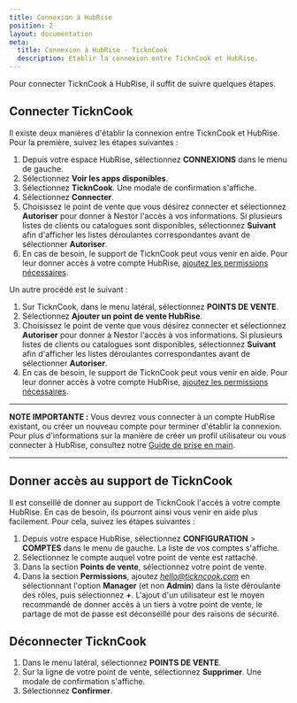 ```yaml
---
title: Connexion à HubRise
position: 2
layout: documentation
meta:
  title: Connexion à HubRise - TicknCook
  description: Etablir la connexion entre TicknCook et HubRise.
---
```


Pour connecter TicknCook à HubRise, il suffit de suivre quelques étapes.

## Connecter TicknCook

Il existe deux manières d'établir la connexion entre TicknCook et HubRise. Pour la première, suivez les étapes suivantes :

1. Depuis votre espace HubRise, sélectionnez **CONNEXIONS** dans le menu de gauche.
1. Sélectionnez **Voir les apps disponibles**.
1. Sélectionnez **TicknCook**. Une modale de confirmation s'affiche.
1. Sélectionnez **Connecter**.
1. Choisissez le point de vente que vous désirez connecter et sélectionnez **Autoriser** pour donner à Nestor l'accès à vos informations. Si plusieurs listes de clients ou catalogues sont disponibles, sélectionnez **Suivant** afin d'afficher les listes déroulantes correspondantes avant de sélectionner **Autoriser**.
1. En cas de besoin, le support de TicknCook peut vous venir en aide. Pour leur donner accès à votre compte HubRise, [ajoutez les permissions nécessaires](/apps/tickncook/connexion-hubrise#donner-acc-s-au-support-de-tickncook).

Un autre procédé est le suivant :

1. Sur TicknCook, dans le menu latéral, sélectionnez **POINTS DE VENTE**.
1. Sélectionnez **Ajouter un point de vente HubRise**.
1. Choisissez le point de vente que vous désirez connecter et sélectionnez **Autoriser** pour donner à Nestor l'accès à vos informations. Si plusieurs listes de clients ou catalogues sont disponibles, sélectionnez **Suivant** afin d'afficher les listes déroulantes correspondantes avant de sélectionner **Autoriser**.
1. En cas de besoin, le support de TicknCook peut vous venir en aide. Pour leur donner accès à votre compte HubRise, [ajoutez les permissions nécessaires](/apps/tickncook/connexion-hubrise#donner-acc-s-au-support-de-tickncook).

---

**NOTE IMPORTANTE :** Vous devrez vous connecter à un compte HubRise existant, ou créer un nouveau compte pour terminer d'établir la connexion. Pour plus d'informations sur la manière de créer un profil utilisateur ou vous connecter à HubRise, consultez notre [Guide de prise en main](/docs/getting-started/).

---

## Donner accès au support de TicknCook

Il est conseillé de donner au support de TicknCook l'accès à votre compte HubRise. En cas de besoin, ils pourront ainsi vous venir en aide plus facilement. Pour cela, suivez les étapes suivantes :

1. Depuis votre espace HubRise, sélectionnez **CONFIGURATION** > **COMPTES** dans le menu de gauche. La liste de vos comptes s'affiche.
1. Sélectionnez le compte auquel votre point de vente est rattaché.
1. Dans la section **Points de vente**, sélectionnez votre point de vente.
1. Dans la section **Permissions**, ajoutez *hello@tickncook.com* en sélectionnant l'option **Manager** (et non **Admin**) dans la liste déroulante des rôles, puis sélectionnez **+**. L'ajout d'un utilisateur est le moyen recommandé de donner accès à un tiers à votre point de vente, le partage de mot de passe est déconseillé pour des raisons de sécurité.

## Déconnecter TicknCook

1. Dans le menu latéral, sélectionnez **POINTS DE VENTE**.
1. Sur la ligne de votre point de vente, sélectionnez **Supprimer**. Une modale de confirmation s'affiche.
1. Sélectionnez **Confirmer**.